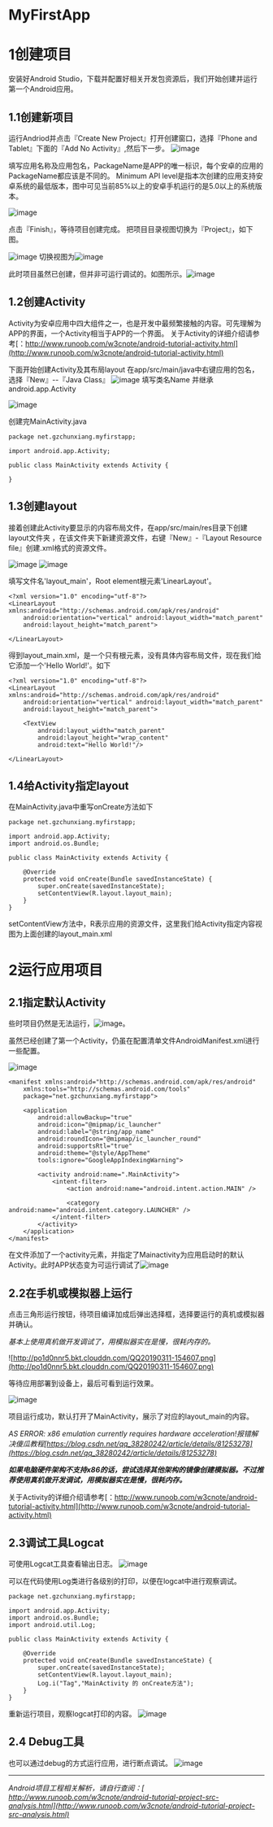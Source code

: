 # MyFirstApp


# 1创建项目
安装好Android Studio，下载并配置好相关开发包资源后，我们开始创建并运行第一个Android应用。
## 1.1创建新项目
运行Andriod并点击『Create New Project』打开创建窗口，选择『Phone and Tablet』下面的『Add No Activity』,然后下一步。
![image](http://po1d0nnr5.bkt.clouddn.com/QQ20190311-130857.png)

填写应用名称及应用包名，PackageName是APP的唯一标识，每个安卓的应用的PackageName都应该是不同的。
Minimum API level是指本次创建的应用支持安卓系统的最低版本，图中可见当前85%以上的安卓手机运行的是5.0以上的系统版本。

![image](http://po1d0nnr5.bkt.clouddn.com/QQ20190311-132513.png)

点击『Finish』，等待项目创建完成。
把项目目录视图切换为『Project』，如下图。

![image](http://po1d0nnr5.bkt.clouddn.com/QQ20190311-133646.png)  切换视图为![image](http://po1d0nnr5.bkt.clouddn.com/QQ20190311-135625.png)

此时项目虽然已创建，但并非可运行调试的。如图所示。![image](http://po1d0nnr5.bkt.clouddn.com/QQ20190311-135904.png)

## 1.2创建Activity
Activity为安卓应用中四大组件之一，也是开发中最频繁接触的内容。可先理解为APP的界面，一个Activity相当于APP的一个界面。
关于Activity的详细介绍请参考[：http://www.runoob.com/w3cnote/android-tutorial-activity.html](http://www.runoob.com/w3cnote/android-tutorial-activity.html)

下面开始创建Activity及其布局layout
在app/src/main/java中右键应用的包名，选择『New』--『Java Class』
![image](http://po1d0nnr5.bkt.clouddn.com/QQ20190311-142028.png)
填写类名Name 并继承android.app.Activity

![image](http://po1d0nnr5.bkt.clouddn.com/QQ20190311-142413.png)

创建完MainActivity.java

```
package net.gzchunxiang.myfirstapp;

import android.app.Activity;

public class MainActivity extends Activity {
    
}
```

## 1.3创建layout
接着创建此Activity要显示的内容布局文件，在app/src/main/res目录下创建layout文件夹
，在该文件夹下新建资源文件，右键『New』-『Layout Resource file』创建.xml格式的资源文件。

![image](http://po1d0nnr5.bkt.clouddn.com/QQ20190311-143457.png)
![image](http://po1d0nnr5.bkt.clouddn.com/QQ20190311-143724.png)

填写文件名'layout_main'，Root element根元素'LinearLayout'。
```
<?xml version="1.0" encoding="utf-8"?>
<LinearLayout xmlns:android="http://schemas.android.com/apk/res/android"
    android:orientation="vertical" android:layout_width="match_parent"
    android:layout_height="match_parent">

</LinearLayout>
```

得到layout_main.xml，是一个只有根元素，没有具体内容布局文件，现在我们给它添加一个'Hello World!'。如下
```
<?xml version="1.0" encoding="utf-8"?>
<LinearLayout xmlns:android="http://schemas.android.com/apk/res/android"
    android:orientation="vertical" android:layout_width="match_parent"
    android:layout_height="match_parent">
    
    <TextView
        android:layout_width="match_parent"
        android:layout_height="wrap_content"
        android:text="Hello World!"/>

</LinearLayout>
```

## 1.4给Activity指定layout
在MainActivity.java中重写onCreate方法如下
```
package net.gzchunxiang.myfirstapp;

import android.app.Activity;
import android.os.Bundle;

public class MainActivity extends Activity {

    @Override
    protected void onCreate(Bundle savedInstanceState) {
        super.onCreate(savedInstanceState);
        setContentView(R.layout.layout_main);
    }
}
```
setContentView方法中，R表示应用的资源文件，这里我们给Activity指定内容视图为上面创建的layout_main.xml


# 2运行应用项目
## 2.1指定默认Activity
些时项目仍然是无法运行，![image](http://po1d0nnr5.bkt.clouddn.com/QQ20190311-135904.png)。

虽然已经创建了第一个Activity，仍虽在配置清单文件AndroidManifest.xml进行一些配置。

![image](http://po1d0nnr5.bkt.clouddn.com/QQ20190311-151513.png)

```
<manifest xmlns:android="http://schemas.android.com/apk/res/android"
    xmlns:tools="http://schemas.android.com/tools"
    package="net.gzchunxiang.myfirstapp">

    <application
        android:allowBackup="true"
        android:icon="@mipmap/ic_launcher"
        android:label="@string/app_name"
        android:roundIcon="@mipmap/ic_launcher_round"
        android:supportsRtl="true"
        android:theme="@style/AppTheme"
        tools:ignore="GoogleAppIndexingWarning">

        <activity android:name=".MainActivity">
            <intent-filter>
                <action android:name="android.intent.action.MAIN" />

                <category android:name="android.intent.category.LAUNCHER" />
            </intent-filter>
        </activity>
    </application>
</manifest>
```
在文件添加了一个activity元素，并指定了Mainactivity为应用启动时的默认Activity。此时APP状态变为可运行调试了![image](http://po1d0nnr5.bkt.clouddn.com/QQ20190311-153923.png)

## 2.2在手机或模拟器上运行
点击三角形运行按钮，待项目编译加成后弹出选择框，选择要运行的真机或模拟器并确认。

*基本上使用真机做开发调试了，用模拟器实在是慢，很耗内存的。*

![http://po1d0nnr5.bkt.clouddn.com/QQ20190311-154607.png](http://po1d0nnr5.bkt.clouddn.com/QQ20190311-154607.png)

等待应用部署到设备上，最后可看到运行效果。

![image](http://po1d0nnr5.bkt.clouddn.com/QQ20190311-155056.png)

项目运行成功，默认打开了MainActivity，展示了对应的layout_main的内容。

*AS ERROR: x86 emulation currently requires hardware acceleration!报错解决傻瓜教程[https://blog.csdn.net/qq_38280242/article/details/81253278](https://blog.csdn.net/qq_38280242/article/details/81253278)*

***如果电脑硬件架构不支持x86的话，尝试选择其他架构的镜像创建模拟器。不过推荐使用真机做开发调试，用模拟器实在是慢，很耗内存。***

关于Activity的详细介绍请参考[：http://www.runoob.com/w3cnote/android-tutorial-activity.html](http://www.runoob.com/w3cnote/android-tutorial-activity.html)

## 2.3调试工具Logcat
可使用Logcat工具查看输出日志。
![image](http://po1d0nnr5.bkt.clouddn.com/QQ20190311-160120.png)

可以在代码使用Log类进行各级别的打印，以便在logcat中进行观察调试。
```
package net.gzchunxiang.myfirstapp;

import android.app.Activity;
import android.os.Bundle;
import android.util.Log;

public class MainActivity extends Activity {

    @Override
    protected void onCreate(Bundle savedInstanceState) {
        super.onCreate(savedInstanceState);
        setContentView(R.layout.layout_main);
        Log.i("Tag","MainActivity 的 onCreate方法");
    }
}
```
重新运行项目，观察logcat打印的内容。
![image](http://po1d0nnr5.bkt.clouddn.com/QQ20190311-160743.png)


## 2.4 Debug工具
也可以通过debug的方式运行应用，进行断点调试。
![image](http://po1d0nnr5.bkt.clouddn.com/QQ20190311-161211.png)





---


*Android项目工程相关解析，请自行查阅：[ http://www.runoob.com/w3cnote/android-tutorial-project-src-analysis.html](http://www.runoob.com/w3cnote/android-tutorial-project-src-analysis.html)*
